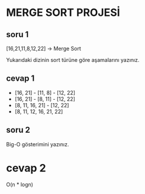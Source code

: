# MERGE SORT PROJESİ

## soru 1
[16,21,11,8,12,22] -> Merge Sort

Yukarıdaki dizinin sort türüne göre aşamalarını yazınız.
 
## cevap 1
- [16, 21] - [11, 8] - [12, 22]
- [16, 21] - [8, 11] - [12, 22]
- [8, 11, 16, 21] - [12, 22]
- [8, 11, 12, 16, 21, 22]

## soru 2
Big-O gösterimini yazınız.

# cevap 2
O(n * logn)
